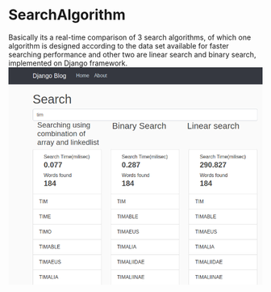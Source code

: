 # SearchAlgorithm

Basically its a real-time comparison of 3 search algorithms, of which one algorithm is designed according to the data set available for faster searching performance and other two are linear search and binary search, implemented on Django framework.
![N|Solid](https://github.com/JASH-JARIWALA/SearchAlgorithm/raw/master/Screenshot%20from%202021-02-06%2011-53-54.png)
